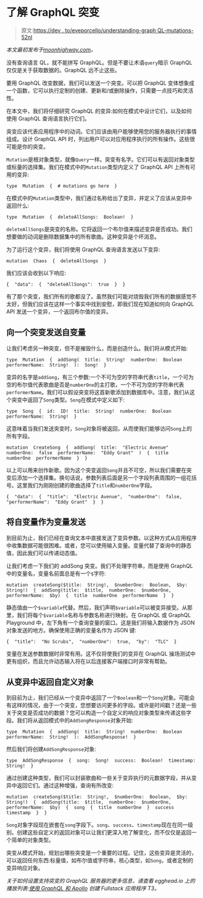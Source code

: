 # 了解 GraphQL 突变

> 原文:[https://dev . to/eveporcello/understanding-graph QL-mutations-52nl](https://dev.to/eveporcello/understanding-graphql-mutations-52nl)

*本文最初发布于[moonhighway.com](https://moonhighway.com/understanding-graphql-mutations)。*

没有查询语言 QL，就不能拼写 GraphQL。但是不要让术语`query`暗示 GraphQL 仅仅是关于获取数据的。GraphQL 远不止这些。

要用 GraphQL 改变数据，我们可以发送一个突变。可以把 GraphQL 变体想象成一个函数，它可以执行定制的创建、更新和/或删除操作，只需要一点技巧和灵活性。

在本文中，我们将仔细研究 GraphQL 的变异:如何在模式中设计它们，以及如何使用 GraphQL 查询语言执行它们。

突变应该代表应用程序中的动词。它们应该由用户能够使用您的服务器执行的事情组成。设计 GraphQL API 时，列出用户可以对应用程序执行的所有操作。这些很可能是你的突变。

`Mutation`是根对象类型，就像`Query`一样。突变有名字。它们可以有返回对象类型或标量的选择集。我们在模式中的`Mutation`类型内定义了 GraphQL API 上所有可用的变异:

```
type  Mutation  {  # mutations go here  } 
```

在模式中的`Mutation`类型中，我们通过名称给出了变异，并定义了应该从变异中返回什么:

```
type  Mutation  {  deleteAllSongs:  Boolean!  } 
```

`deleteAllSongs`是突变的名称。它将返回一个布尔值来描述变异是否成功。我们想要做的动词是删除数据集中的所有歌曲。这种变异是个坏消息。

为了运行这个变异，我们将使用 GraphQL 查询语言发送以下变异:

```
mutation  Chaos  {  deleteAllSongs  } 
```

我们应该会收到以下响应:

```
{  "data":  {  "deleteAllSongs":  true  }  } 
```

有了那个突变，我们所有的歌都没了。虽然我们可能对烧毁我们所有的数据感觉不太好，但我们应该在这样一个事实中找到安慰，即我们现在知道如何向 GraphQL API 发送一个变异，一个返回布尔值的变异。

## [](#sending-arguments-to-a-mutation)向一个突变发送自变量

让我们考虑另一种突变，但不是摧毁什么，而是创造什么。我们将从模式开始:

```
type  Mutation  {  addSong(  title:  String!  numberOne:  Boolean  performerName:  String!  ):  Song!  } 
```

变异的名字是`addSong`，有三个参数:一个不可为空的字符串代表`title`，一个可为空的布尔值代表歌曲是否是`numberOne`的主打歌，一个不可为空的字符串代表`performerName`。我们可以假设突变将这首新歌添加到数据库中。注意，我们从这个突变中返回了`Song`类型。`Song`在模式中定义如下:

```
type  Song  {  id:  ID!  title:  String!  numberOne:  Boolean  performerName:  String!  } 
```

这意味着当我们发送突变时，`Song`对象将被返回，从而使我们能够访问`Song`上的所有字段。

```
mutation  CreateSong  {  addSong(  title:  "Electric Avenue"  numberOne:  false  performerName:  "Eddy Grant"  )  {  title  numberOne  performerName  }  } 
```

以上可以用来创作新歌。因为这个突变返回`Song`并且不可空，所以我们需要在突变后添加一个选择集。换句话说，参数列表后面是另一个字段列表周围的一组花括号。这里我们为刚刚创建的歌曲选择了`title`和`numberOne`字段。

```
{  "data":  {  "title":  "Electric Avenue",  "numberOne":  false,  "performerName":  "Eddy Grant"  }  } 
```

## [](#sending-arguments-as-variables)将自变量作为变量发送

到目前为止，我们已经在查询文本中直接发送了变异参数。以这种方式从应用程序中收集数据可能很困难。或者，您可以使用输入变量。变量代替了查询中的静态值，因此我们可以传递动态值。

让我们考虑一下我们的 addSong 突变。我们不处理字符串，而是使用 GraphQL 中的变量名，变量名前面总是有一个`$`字符:

```
mutation  createSong($title:  String!,  $numberOne:  Boolean,  $by:  String!)  {  addSong(title:  $title,  numberOne:  $numberOne,  performerName:  $by)  {  title  numberOne  performerName  }  } 
```

静态值由一个`$variable`代替。然后，我们声明`$variable`可以被变异接受。从那里，我们将每个`$variable`名称与参数名称进行映射。在 GraphQL 或 GraphQL Playground 中，左下角有一个查询变量的窗口。这是我们将输入数据作为 JSON 对象发送的地方。确保使用正确的变量名作为 JSON 键:

```
{  "title":  "No Scrubs",  "numberOne":  true,  "by":  "TLC"  } 
```

变量在发送参数数据时非常有用。这不仅将使我们的变异在 GraphQL 操场测试中更有组织，而且允许动态输入将在以后连接客户端接口时非常有帮助。

## [](#returning-custom-objects-from-a-mutation)从变异中返回自定义对象

到目前为止，我们已经从一个变异中返回了一个`Boolean`和一个`Song`对象。可能会有这样的情况，由于一个突变，您想要访问更多的字段。或许是时间戳？还是一些关于突变是否成功的数据？您可以构造一个自定义的响应对象类型来传递这些字段。我们将从返回模式中的`AddSongResponse`对象开始:

```
type  Mutation  {  addSong(  title:  String!  numberOne:  Boolean  performerName:  String!  ):  AddSongResponse!  } 
```

然后我们将创建`AddSongResponse`对象:

```
type  AddSongResponse  {  song:  Song!  success:  Boolean!  timestamp:  String!  } 
```

通过创建这种类型，我们可以封装歌曲和一些关于变异执行的元数据字段，并从变异中返回它们。通过这种增强，查询有所改变:

```
mutation  createSong($title:  String!,  $numberOne:  Boolean,  $by:  String!)  {  addSong(title:  $title,  numberOne:  $numberOne,  performerName:  $by)  {  song  {  title  numberOne  }  success  timestamp  }  } 
```

`Song`对象字段现在嵌套在`song`字段下。`song`、`success`、`timestamp`现在在同一级别。创建这些自定义的返回对象可以让我们更深入地了解变化，而不仅仅是返回一个简单的对象类型。

突变从模式开始，规划出哪些突变是一个重要的过程。记住，这些变异是灵活的，可以返回任何东西:标量值，如布尔值或字符串，核心类型，如`Song`，或者定制的变异响应对象。

*关于如何设置支持突变的 GraphQL 服务器的更多信息，请查看 egghead.io 上的播放列表:[使用 GraphQL 和 Apollo](https://egghead.io/playlists/create-fullstack-applications-with-graphql-and-apollo-794dc9c7) 创建 Fullstack 应用程序 T3。*